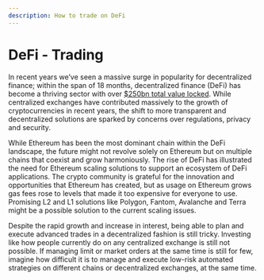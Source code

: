 ```yaml
---
description: How to trade on DeFi
---
```


# DeFi - Trading

In recent years we’ve seen a massive surge in popularity for decentralized finance; within the span of 18 months, decentralized finance (DeFi) has become a thriving sector with over [$250bn total value locked](https://defillama.com/). While centralized exchanges have contributed massively to the growth of cryptocurrencies in recent years, the shift to more transparent and decentralized solutions are sparked by concerns over regulations, privacy and security.

While Ethereum has been the most dominant chain within the DeFi landscape, the future might not revolve solely on Ethereum but on multiple chains that coexist and grow harmoniously. The rise of DeFi has illustrated the need for Ethereum scaling solutions to support an ecosystem of DeFi applications. The crypto community is grateful for the innovation and opportunities that Ethereum has created, but as usage on Ethereum grows gas fees rose to levels that made it too expensive for everyone to use. Promising L2 and L1 solutions like Polygon, Fantom, Avalanche and Terra might be a possible solution to the current scaling issues.&#x20;

Despite the rapid growth and increase in interest, being able to plan and execute advanced trades in a decentralized fashion is still tricky. Investing like how people currently do on any centralized exchange is still not possible. If managing limit or market orders at the same time is still for few, imagine how difficult it is to manage and execute low-risk automated strategies on different chains or decentralized exchanges, at the same time.





